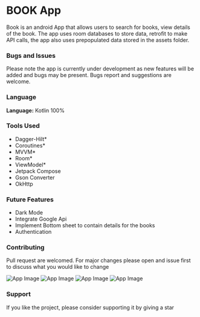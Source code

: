 # BOOK App
 Book is an android App that allows users to search for books, view details of the book.
 The app uses room databases to store data, retrofit to make API calls, the app also uses prepopulated 
 data stored in the assets folder.

### Bugs and Issues 
Please note the app is currently under development as new features will be added and bugs may be present. Bugs report and suggestions 
are welcome.

### Language
**Language:** Kotlin 100%

### Tools Used
  * Dagger-Hilt* 
  * Coroutines*
  * MVVM*
  * Room*
  * ViewModel*
  * Jetpack Compose
  * Gson Converter
  * OkHttp

### Future Features
  * Dark Mode
  * Integrate Google Api
  * Implement Bottom sheet to contain details for the books
  * Authentication

### Contributing 
Pull request are welcomed. For major changes please open and issue first to discuss what you would like to change

<img src="images/cat.jpg" alt ="App Image"/>
<img src="images/search.jpg" alt ="App Image"/>
<img src="images/category.jpg" alt ="App Image"/>
<img src="images/home.jpg" alt ="App Image"/>

### Support 
If you like the project, please consider supporting it by giving a star 


